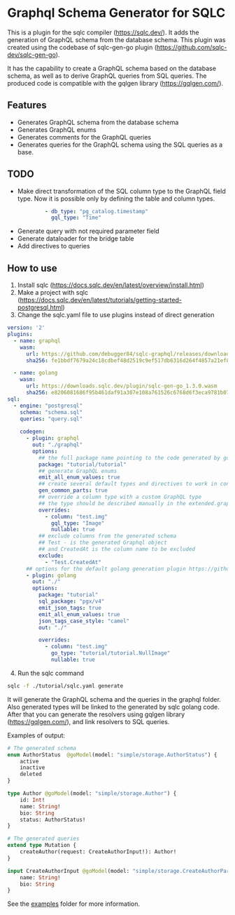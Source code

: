 # Graphql Schema Generator for SQLC

This is a plugin for the sqlc compiler (https://sqlc.dev/). 
It adds the generation of GraphQL schema from the database schema.
This plugin was created using the codebase of sqlc-gen-go plugin (https://github.com/sqlc-dev/sqlc-gen-go).

It has the capability to create a GraphQL schema based on the database schema, as well as to derive GraphQL queries from SQL queries. The produced code is compatible with the gqlgen library (https://gqlgen.com/).

## Features
- Generates GraphQL schema from the database schema
- Generates GraphQL enums
- Generates comments for the GraphQL queries
- Generates queries for the GraphQL schema using the SQL queries as a base.

## TODO
- Make direct transformation of the SQL column type to the GraphQL field type. Now it is possible only by defining the table and column types.
```yaml
            - db_type: "pg_catalog.timestamp"
              gql_type: "Time"
```
- Generate query with not required parameter field
- Generate dataloader for the bridge table
- Add directives to queries

## How to use
1. Install sqlc (https://docs.sqlc.dev/en/latest/overview/install.html)
2. Make a project with sqlc (https://docs.sqlc.dev/en/latest/tutorials/getting-started-postgresql.html)
3. Change the sqlc.yaml file to use plugins instead of direct generation
```yaml
version: '2'
plugins:
  - name: graphql
    wasm:
      url: https://github.com/debugger84/sqlc-graphql/releases/download/v0.1.2/sqlc-graphql.wasm
      sha256: fe1bbdf7679a24c18cdbef48d2519c9ef517db6316d264f4857a21ef8d3b4e9f

  - name: golang
    wasm:
      url: https://downloads.sqlc.dev/plugin/sqlc-gen-go_1.3.0.wasm
      sha256: e8206081686f95b461daf91a307e108a761526c6768d6f3eca9781b0726b7ec8
sql:
  - engine: "postgresql"
    schema: "schema.sql"
    queries: "query.sql"
    
    codegen:
      - plugin: graphql
        out: "./graphql"
        options:
          ## the full package name pointing to the code generated by golang plugin
          package: "tutorial/tutorial"
          ## generate GraphQL enums
          emit_all_enum_values: true
          ## create several default types and directives to work in conjunction with the gqlgen library https://gqlgen.com/
          gen_common_parts: true
          ## override a column type with a custom GraphQL type
          ## the type should be described manually in the extended.graphql file 
          overrides:
            - column: "test.img"
              gql_type: "Image"
              nullable: true
          ## exclude columns from the generated schema
          ## Test - is the generated Graphql object 
          ## and CreatedAt is the column name to be excluded    
          exclude:
            - "Test.CreatedAt"
      ## options for the default golang generation plugin https://github.com/sqlc-dev/sqlc-gen-go
      - plugin: golang
        out: "./"
        options:
          package: "tutorial"
          sql_package: "pgx/v4"
          emit_json_tags: true
          emit_all_enum_values: true
          json_tags_case_style: "camel"
          out: "./"

          overrides:
            - column: "test.img"
              go_type: "tutorial/tutorial.NullImage"
              nullable: true

```

4. Run the sqlc command
```bash
sqlc -f ./tutorial/sqlc.yaml generate
```

It will generate the GraphQL schema and the queries in the graphql folder.
Also generated types will be linked to the generated by sqlc golang code.
After that you can generate the resolvers using gqlgen library (https://gqlgen.com/), and link resolvers to SQL queries.

Examples of output:
```graphql
# The generated schema
enum AuthorStatus  @goModel(model: "simple/storage.AuthorStatus") {
    active
    inactive
    deleted
}

type Author @goModel(model: "simple/storage.Author") {
    id: Int!
    name: String!
    bio: String
    status: AuthorStatus!
}
```

```graphql
# The generated queries
extend type Mutation {
    createAuthor(request: CreateAuthorInput!): Author!
}

input CreateAuthorInput @goModel(model: "simple/storage.CreateAuthorParams") {
    name: String!
    bio: String
}
```



See the [examples](https://github.com/debugger84/sqlc-graphql/tree/main/examples) folder for more information.